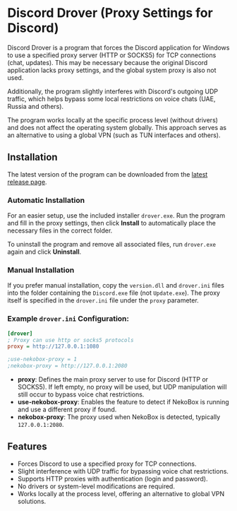 # Discord Drover (Proxy Settings for Discord)

Discord Drover is a program that forces the Discord application for Windows to use a specified proxy server (HTTP or SOCKS5) for TCP connections (chat, updates). This may be necessary because the original Discord application lacks proxy settings, and the global system proxy is also not used.

Additionally, the program slightly interferes with Discord's outgoing UDP traffic, which helps bypass some local restrictions on voice chats (UAE, Russia and others).

The program works locally at the specific process level (without drivers) and does not affect the operating system globally. This approach serves as an alternative to using a global VPN (such as TUN interfaces and others).

## Installation

The latest version of the program can be downloaded from the [latest release page](https://github.com/hdrover/discord-drover/releases/latest).

### Automatic Installation

For an easier setup, use the included installer `drover.exe`. Run the program and fill in the proxy settings, then click **Install** to automatically place the necessary files in the correct folder.

To uninstall the program and remove all associated files, run `drover.exe` again and click **Uninstall**.

### Manual Installation

If you prefer manual installation, copy the `version.dll` and `drover.ini` files into the folder containing the `Discord.exe` file (not `Update.exe`). The proxy itself is specified in the `drover.ini` file under the `proxy` parameter.

### Example `drover.ini` Configuration:

```ini
[drover]
; Proxy can use http or socks5 protocols
proxy = http://127.0.0.1:1080

;use-nekobox-proxy = 1
;nekobox-proxy = http://127.0.0.1:2080
```

- **proxy**: Defines the main proxy server to use for Discord (HTTP or SOCKS5). If left empty, no proxy will be used, but UDP manipulation will still occur to bypass voice chat restrictions.
- **use-nekobox-proxy**: Enables the feature to detect if NekoBox is running and use a different proxy if found.
- **nekobox-proxy**: The proxy used when NekoBox is detected, typically `127.0.0.1:2080`.

## Features

- Forces Discord to use a specified proxy for TCP connections.
- Slight interference with UDP traffic for bypassing voice chat restrictions.
- Supports HTTP proxies with authentication (login and password).
- No drivers or system-level modifications are required.
- Works locally at the process level, offering an alternative to global VPN solutions.
